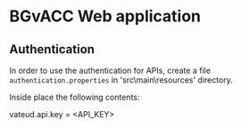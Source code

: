 # BGvACC Web application

## Authentication

In order to use the authentication for APIs, create a file `authentication.properties` in 'src\main\resources' directory.

Inside place the following contents:

vateud.api.key = <API_KEY>